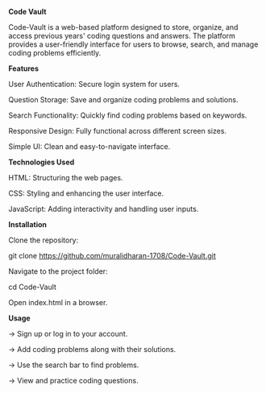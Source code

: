 **Code Vault**
  
  Code-Vault is a web-based platform designed to store, organize, and access previous years' coding questions and answers. The platform provides a user-friendly interface for users to browse, search, and manage coding problems efficiently.

**Features**

  User Authentication: Secure login system for users.

  Question Storage: Save and organize coding problems and solutions.
  
  Search Functionality: Quickly find coding problems based on keywords.
  
  Responsive Design: Fully functional across different screen sizes.
  
  Simple UI: Clean and easy-to-navigate interface.

**Technologies Used**

HTML: Structuring the web pages.

CSS: Styling and enhancing the user interface.

JavaScript: Adding interactivity and handling user inputs.

**Installation**

Clone the repository:

  git clone https://github.com/muralidharan-1708/Code-Vault.git

Navigate to the project folder:

  cd Code-Vault

Open index.html in a browser.

**Usage**

-> Sign up or log in to your account.

-> Add coding problems along with their solutions.

-> Use the search bar to find problems.

-> View and practice coding questions.

